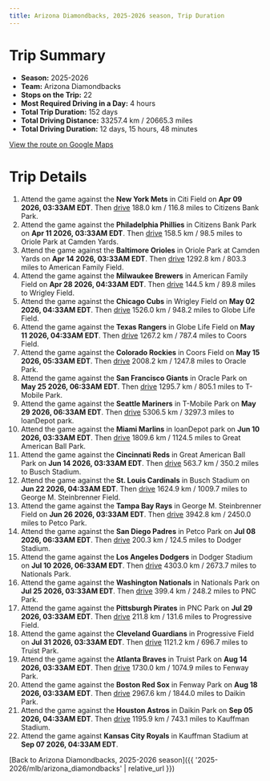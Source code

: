 ```yaml
---
title: Arizona Diamondbacks, 2025-2026 season, Trip Duration
---
```


# Trip Summary
- **Season:** 2025-2026
- **Team:** Arizona Diamondbacks
- **Stops on the Trip:** 22
- **Most Required Driving in a Day:** 4 hours
- **Total Trip Duration:** 152 days
- **Total Driving Distance:** 33257.4 km / 20665.3 miles
- **Total Driving Duration:** 12 days, 15 hours, 48 minutes

[View the route on Google Maps](https://www.google.com/maps/dir/Citi+Field+Flushing/Citizens+Bank+Park+Philadelphia/Oriole+Park+at+Camden+Yards+Baltimore/American+Family+Field+Milwaukee/Wrigley+Field+Chicago/Globe+Life+Field+Arlington/Coors+Field+Denver/Oracle+Park+San+Francisco/T-Mobile+Park+Seattle/loanDepot+park+Miami/Great+American+Ball+Park+Cincinnati/Busch+Stadium+St.+Louis/George+M.+Steinbrenner+Field+Tampa/Petco+Park+San+Diego/Dodger+Stadium+Los+Angeles/Nationals+Park+Washington/PNC+Park+Pittsburgh/Progressive+Field+Cleveland/Truist+Park+Atlanta/Fenway+Park+Boston/Daikin+Park+Houston/Kauffman+Stadium+Kansas+City)

# Trip Details
1. Attend the game against the **New York Mets** in Citi Field on **Apr 09 2026, 03:33AM EDT**. Then [drive](https://www.google.com/maps/dir/Citi+Field+Flushing/Citizens+Bank+Park+Philadelphia) 188.0 km / 116.8 miles to Citizens Bank Park.
2. Attend the game against the **Philadelphia Phillies** in Citizens Bank Park on **Apr 11 2026, 03:33AM EDT**. Then [drive](https://www.google.com/maps/dir/Citizens+Bank+Park+Philadelphia/Oriole+Park+at+Camden+Yards+Baltimore) 158.5 km / 98.5 miles to Oriole Park at Camden Yards.
3. Attend the game against the **Baltimore Orioles** in Oriole Park at Camden Yards on **Apr 14 2026, 03:33AM EDT**. Then [drive](https://www.google.com/maps/dir/Oriole+Park+at+Camden+Yards+Baltimore/American+Family+Field+Milwaukee) 1292.8 km / 803.3 miles to American Family Field.
4. Attend the game against the **Milwaukee Brewers** in American Family Field on **Apr 28 2026, 04:33AM EDT**. Then [drive](https://www.google.com/maps/dir/American+Family+Field+Milwaukee/Wrigley+Field+Chicago) 144.5 km / 89.8 miles to Wrigley Field.
5. Attend the game against the **Chicago Cubs** in Wrigley Field on **May 02 2026, 04:33AM EDT**. Then [drive](https://www.google.com/maps/dir/Wrigley+Field+Chicago/Globe+Life+Field+Arlington) 1526.0 km / 948.2 miles to Globe Life Field.
6. Attend the game against the **Texas Rangers** in Globe Life Field on **May 11 2026, 04:33AM EDT**. Then [drive](https://www.google.com/maps/dir/Globe+Life+Field+Arlington/Coors+Field+Denver) 1267.2 km / 787.4 miles to Coors Field.
7. Attend the game against the **Colorado Rockies** in Coors Field on **May 15 2026, 05:33AM EDT**. Then [drive](https://www.google.com/maps/dir/Coors+Field+Denver/Oracle+Park+San+Francisco) 2008.2 km / 1247.8 miles to Oracle Park.
8. Attend the game against the **San Francisco Giants** in Oracle Park on **May 25 2026, 06:33AM EDT**. Then [drive](https://www.google.com/maps/dir/Oracle+Park+San+Francisco/T-Mobile+Park+Seattle) 1295.7 km / 805.1 miles to T-Mobile Park.
9. Attend the game against the **Seattle Mariners** in T-Mobile Park on **May 29 2026, 06:33AM EDT**. Then [drive](https://www.google.com/maps/dir/T-Mobile+Park+Seattle/loanDepot+park+Miami) 5306.5 km / 3297.3 miles to loanDepot park.
10. Attend the game against the **Miami Marlins** in loanDepot park on **Jun 10 2026, 03:33AM EDT**. Then [drive](https://www.google.com/maps/dir/loanDepot+park+Miami/Great+American+Ball+Park+Cincinnati) 1809.6 km / 1124.5 miles to Great American Ball Park.
11. Attend the game against the **Cincinnati Reds** in Great American Ball Park on **Jun 14 2026, 03:33AM EDT**. Then [drive](https://www.google.com/maps/dir/Great+American+Ball+Park+Cincinnati/Busch+Stadium+St.+Louis) 563.7 km / 350.2 miles to Busch Stadium.
12. Attend the game against the **St. Louis Cardinals** in Busch Stadium on **Jun 22 2026, 04:33AM EDT**. Then [drive](https://www.google.com/maps/dir/Busch+Stadium+St.+Louis/George+M.+Steinbrenner+Field+Tampa) 1624.9 km / 1009.7 miles to George M. Steinbrenner Field.
13. Attend the game against the **Tampa Bay Rays** in George M. Steinbrenner Field on **Jun 26 2026, 03:33AM EDT**. Then [drive](https://www.google.com/maps/dir/George+M.+Steinbrenner+Field+Tampa/Petco+Park+San+Diego) 3942.8 km / 2450.0 miles to Petco Park.
14. Attend the game against the **San Diego Padres** in Petco Park on **Jul 08 2026, 06:33AM EDT**. Then [drive](https://www.google.com/maps/dir/Petco+Park+San+Diego/Dodger+Stadium+Los+Angeles) 200.3 km / 124.5 miles to Dodger Stadium.
15. Attend the game against the **Los Angeles Dodgers** in Dodger Stadium on **Jul 10 2026, 06:33AM EDT**. Then [drive](https://www.google.com/maps/dir/Dodger+Stadium+Los+Angeles/Nationals+Park+Washington) 4303.0 km / 2673.7 miles to Nationals Park.
16. Attend the game against the **Washington Nationals** in Nationals Park on **Jul 25 2026, 03:33AM EDT**. Then [drive](https://www.google.com/maps/dir/Nationals+Park+Washington/PNC+Park+Pittsburgh) 399.4 km / 248.2 miles to PNC Park.
17. Attend the game against the **Pittsburgh Pirates** in PNC Park on **Jul 29 2026, 03:33AM EDT**. Then [drive](https://www.google.com/maps/dir/PNC+Park+Pittsburgh/Progressive+Field+Cleveland) 211.8 km / 131.6 miles to Progressive Field.
18. Attend the game against the **Cleveland Guardians** in Progressive Field on **Jul 31 2026, 03:33AM EDT**. Then [drive](https://www.google.com/maps/dir/Progressive+Field+Cleveland/Truist+Park+Atlanta) 1121.2 km / 696.7 miles to Truist Park.
19. Attend the game against the **Atlanta Braves** in Truist Park on **Aug 14 2026, 03:33AM EDT**. Then [drive](https://www.google.com/maps/dir/Truist+Park+Atlanta/Fenway+Park+Boston) 1730.0 km / 1074.9 miles to Fenway Park.
20. Attend the game against the **Boston Red Sox** in Fenway Park on **Aug 18 2026, 03:33AM EDT**. Then [drive](https://www.google.com/maps/dir/Fenway+Park+Boston/Daikin+Park+Houston) 2967.6 km / 1844.0 miles to Daikin Park.
21. Attend the game against the **Houston Astros** in Daikin Park on **Sep 05 2026, 04:33AM EDT**. Then [drive](https://www.google.com/maps/dir/Daikin+Park+Houston/Kauffman+Stadium+Kansas+City) 1195.9 km / 743.1 miles to Kauffman Stadium.
22. Attend the game against **Kansas City Royals** in Kauffman Stadium at **Sep 07 2026, 04:33AM EDT**.

[Back to Arizona Diamondbacks, 2025-2026 season]({{ '2025-2026/mlb/arizona_diamondbacks' | relative_url }})
